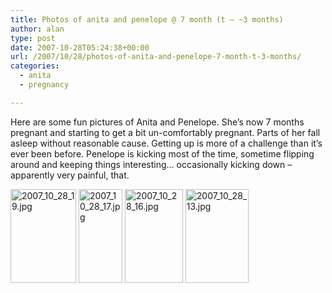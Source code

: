 ```yaml
---
title: Photos of anita and penelope @ 7 month (t – ~3 months)
author: alan
type: post
date: 2007-10-28T05:24:38+00:00
url: /2007/10/28/photos-of-anita-and-penelope-7-month-t-3-months/
categories:
  - anita
  - pregnancy

---
```

Here are some fun pictures of Anita and Penelope. She&#8217;s now 7 months pregnant and starting to get a bit un-comfortably pregnant. Parts of her fall asleep without reasonable cause. Getting up is more of a challenge than it&#8217;s ever been before. Penelope is kicking most of the time, sometime flipping around and keeping things interesting&#8230; occasionally kicking down &#8211; apparently very painful, that.

[<img src="https://zeroasterisk.com/photos/d/62450-1/2007_10_28_19.jpg" class="giThumbnail" alt="2007_10_28_19.jpg" height="150" width="105" />][1] [<img src="https://zeroasterisk.com/photos/d/62458-1/2007_10_28_17.jpg" class="giThumbnail" alt="2007_10_28_17.jpg" height="150" width="70" />][2] [<img src="https://zeroasterisk.com/photos/d/62439-1/2007_10_28_16.jpg" class="giThumbnail" alt="2007_10_28_16.jpg" height="150" width="93" />][3] [<img src="https://zeroasterisk.com/photos/d/62462-1/2007_10_28_13.jpg" class="giThumbnail" alt="2007_10_28_13.jpg" height="150" width="101" />][4]


 [1]: https://zeroasterisk.com/photos/v/friends/2007/2007_10_28_19.jpg.html
 [2]: https://zeroasterisk.com/photos/v/friends/2007/2007_10_28_17.jpg.html
 [3]: https://zeroasterisk.com/photos/v/friends/2007/2007_10_28_16.jpg.html
 [4]: https://zeroasterisk.com/photos/v/friends/2007/2007_10_28_13.jpg.html
